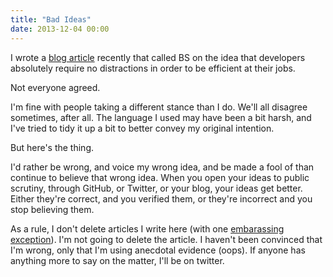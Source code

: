 ```yaml
---
title: "Bad Ideas"
date: 2013-12-04 00:00
---
```


<import><p>I wrote a <a href="http://ashfurrow.com/blog/calling-bs-on-flow-state">blog article</a> recently that called BS on the idea that developers absolutely require no distractions in order to be efficient at their jobs. </p>

<p>Not everyone agreed.</p>

<p>I'm fine with people taking a different stance than I do. We'll all disagree sometimes, after all. The language I used may have been a bit harsh, and I've tried to tidy it up a bit to better convey my original intention.</p>

<p>But here's the thing.</p>

<p>I'd rather be wrong, and voice my wrong idea, and be made a fool of than continue to believe that wrong idea. When you open your ideas to public scrutiny, through GitHub, or Twitter, or your blog, your ideas get better. Either they're correct, and you verified them, or they're incorrect and you stop believing them. </p>

<p>As a rule, I don't delete articles I write here (with one <a href="http://ashfurrow.com/blog/dont-use-oauth-for-your-api">embarassing exception</a>). I'm not going to delete the article. I haven't been convinced that I'm wrong, only that I'm using anecdotal evidence (oops). If anyone has anything more to say on the matter, I'll be on twitter. </p></import>

<!-- more -->

